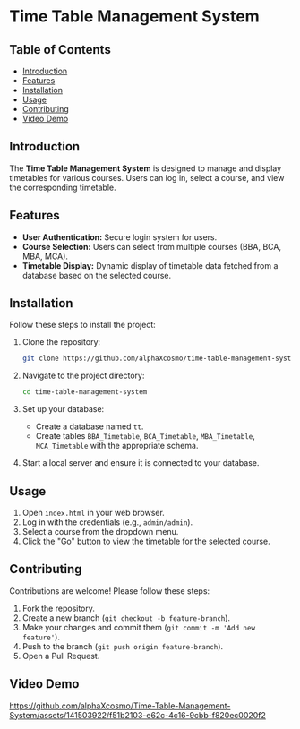 # Time Table Management System

## Table of Contents

- [Introduction](#introduction)
- [Features](#features)
- [Installation](#installation)
- [Usage](#usage)
- [Contributing](#contributing)
- [Video Demo](#videodemo)

## Introduction

The **Time Table Management System** is designed to manage and display timetables for various courses. Users can log in, select a course, and view the corresponding timetable.

## Features

- **User Authentication:** Secure login system for users.
- **Course Selection:** Users can select from multiple courses (BBA, BCA, MBA, MCA).
- **Timetable Display:** Dynamic display of timetable data fetched from a database based on the selected course.

## Installation

Follow these steps to install the project:

1. Clone the repository:
    ```sh
    git clone https://github.com/alphaXcosmo/time-table-management-system.git
    ```

2. Navigate to the project directory:
    ```sh
    cd time-table-management-system
    ```

3. Set up your database:
    - Create a database named `tt`.
    - Create tables `BBA_Timetable`, `BCA_Timetable`, `MBA_Timetable`, `MCA_Timetable` with the appropriate schema.

4. Start a local server and ensure it is connected to your database.

## Usage

1. Open `index.html` in your web browser.
2. Log in with the credentials (e.g., `admin/admin`).
3. Select a course from the dropdown menu.
4. Click the "Go" button to view the timetable for the selected course.

## Contributing

Contributions are welcome! Please follow these steps:

1. Fork the repository.
2. Create a new branch (`git checkout -b feature-branch`).
3. Make your changes and commit them (`git commit -m 'Add new feature'`).
4. Push to the branch (`git push origin feature-branch`).
5. Open a Pull Request.

## Video Demo
https://github.com/alphaXcosmo/Time-Table-Management-System/assets/141503922/f51b2103-e62c-4c16-9cbb-f820ec0020f2 
